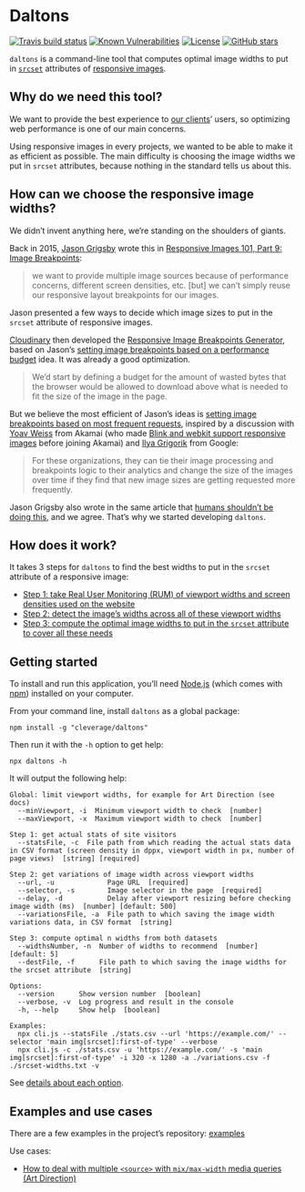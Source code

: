 # Daltons

[![Travis build status](https://img.shields.io/travis/cleverage/daltons.svg?style=popout)](https://travis-ci.org/cleverage/daltons)
[![Known Vulnerabilities](https://snyk.io/test/github/cleverage/daltons/badge.svg?targetFile=package.json)](https://snyk.io/test/github/cleverage/daltons?targetFile=package.json)
[![License](https://img.shields.io/github/license/cleverage/daltons.svg?style=popout)](https://github.com/cleverage/daltons/blob/master/LICENSE.md)
[![GitHub stars](https://img.shields.io/github/stars/cleverage/daltons.svg?style=social)](https://github.com/cleverage/daltons/stargazers)

`daltons` is a command-line tool that computes optimal image widths to put in [`srcset`](https://html.spec.whatwg.org/multipage/embedded-content.html#attr-img-srcset) attributes of [responsive images](https://responsiveimages.org/).

## Why do we need this tool?

We want to provide the best experience to [our clients](https://www.clever-age.com/en/our-work/)’ users, so optimizing web performance is one of our main concerns.

Using responsive images in every projects, we wanted to be able to make it as efficient as possible. The main difficulty is choosing the image widths we put in `srcset` attributes, because nothing in the standard tells us about this.

## How can we choose the responsive image widths?

We didn’t invent anything here, we’re standing on the shoulders of giants.

Back in 2015, [Jason Grigsby](https://cloudfour.com/is/jason-grigsby/) wrote this in [Responsive Images 101, Part 9: Image Breakpoints](https://cloudfour.com/thinks/responsive-images-101-part-9-image-breakpoints/):

> we want to provide multiple image sources because of performance concerns, different screen densities, etc. [but] we can’t simply reuse our responsive layout breakpoints for our images.

Jason presented a few ways to decide which image sizes to put in the `srcset` attribute of responsive images.

[Cloudinary](https://cloudinary.com) then developed the [Responsive Image Breakpoints Generator](https://www.responsivebreakpoints.com/), based on Jason’s [setting image breakpoints based on a performance budget](https://cloudfour.com/thinks/responsive-images-101-part-9-image-breakpoints/#setting-image-breakpoints-based-on-a-performance-budget) idea. It was already a good optimization.

> We’d start by defining a budget for the amount of wasted bytes that the browser would be allowed to download above what is needed to fit the size of the image in the page.

But we believe the most efficient of Jason’s ideas is [setting image breakpoints based on most frequent requests](https://cloudfour.com/thinks/responsive-images-101-part-9-image-breakpoints/#setting-image-breakpoints-based-on-most-frequent-requests), inspired by a discussion with [Yoav Weiss](https://blog.yoav.ws/) from Akamai (who made [Blink and webkit support responsive images](https://blog.yoav.ws/by_the_people/) before joining Akamai) and [Ilya Grigorik](https://www.igvita.com/) from Google:

> For these organizations, they can tie their image processing and breakpoints logic to their analytics and change the size of the images over time if they find that new image sizes are getting requested more frequently.

Jason Grigsby also wrote in the same article that [humans shouldn’t be doing this](https://cloudfour.com/thinks/responsive-images-101-part-9-image-breakpoints/#humans-shouldnt-be-doing-this), and we agree. That’s why we started developing `daltons`.

## How does it work?

It takes 3 steps for `daltons` to find the best widths to put in the `srcset` attribute of a responsive image:

- [Step 1: take Real User Monitoring (RUM) of viewport widths and screen densities used on the website](/daltons/step1.html)
- [Step 2: detect the image’s widths across all of these viewport widths](/daltons/step2.html)
- [Step 3: compute the optimal image widths to put in the `srcset` attribute to cover all these needs](/daltons/step3.html)

## Getting started

To install and run this application, you’ll need [Node.js](https://nodejs.org/en/download/) (which comes with [npm](http://npmjs.com)) installed on your computer.

From your command line, install `daltons` as a global package:

```
npm install -g "cleverage/daltons"
```

Then run it with the `-h` option to get help:

```
npx daltons -h
```

It will output the following help:

```
Global: limit viewport widths, for example for Art Direction (see docs)
  --minViewport, -i  Minimum viewport width to check  [number]
  --maxViewport, -x  Maximum viewport width to check  [number]

Step 1: get actual stats of site visitors
  --statsFile, -c  File path from which reading the actual stats data in CSV format (screen density in dppx, viewport width in px, number of page views)  [string] [required]

Step 2: get variations of image width across viewport widths
  --url, -u             Page URL  [required]
  --selector, -s        Image selector in the page  [required]
  --delay, -d           Delay after viewport resizing before checking image width (ms)  [number] [default: 500]
  --variationsFile, -a  File path to which saving the image width variations data, in CSV format  [string]

Step 3: compute optimal n widths from both datasets
  --widthsNumber, -n  Number of widths to recommend  [number] [default: 5]
  --destFile, -f      File path to which saving the image widths for the srcset attribute  [string]

Options:
  --version      Show version number  [boolean]
  --verbose, -v  Log progress and result in the console
  -h, --help     Show help  [boolean]

Examples:
  npx cli.js --statsFile ./stats.csv --url 'https://example.com/' --selector 'main img[srcset]:first-of-type' --verbose
  npx cli.js -c ./stats.csv -u 'https://example.com/' -s 'main img[srcset]:first-of-type' -i 320 -x 1280 -a ./variations.csv -f ./srcset-widths.txt -v
```

See [details about each option](/daltons/options.html).

## Examples and use cases

There are a few examples in the project’s repository: [examples](https://github.com/cleverage/daltons/tree/master/examples)

Use cases:

- [How to deal with multiple `<source>` with `mix/max-width` media queries (Art Direction)](/daltons/art-direction.html)

